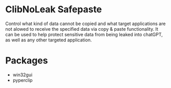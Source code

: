 # ClibNoLeak Safepaste

Control what kind of data cannot be copied and what target applications are not alowed to receive the specified data via copy & paste functionality.
It can be used to help protect sensitive data from being leaked into chatGPT, as well as any other targeted application.


# Packages

- win32gui
- pyperclip
